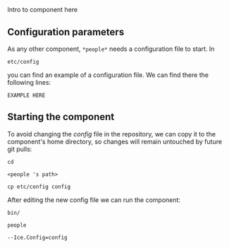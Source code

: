 ```
```
#
``` people
```
Intro to component here


## Configuration parameters
As any other component,
``` *people* ```
needs a configuration file to start. In

    etc/config

you can find an example of a configuration file. We can find there the following lines:

    EXAMPLE HERE

    
## Starting the component
To avoid changing the *config* file in the repository, we can copy it to the component's home directory, so changes will remain untouched by future git pulls:

    cd

``` <people 's path> ```

    cp etc/config config
    
After editing the new config file we can run the component:

    bin/

```people ```

    --Ice.Config=config
